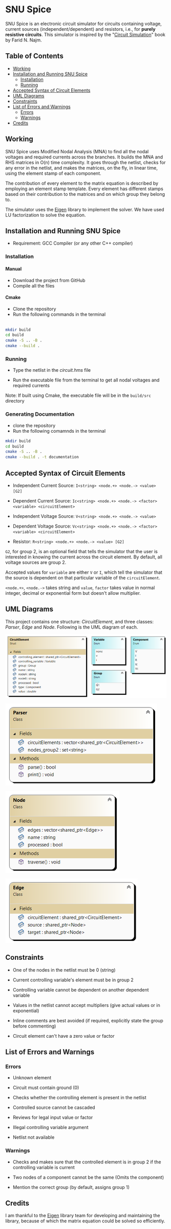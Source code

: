 # SNU Spice

SNU Spice is an electronic circuit simulator for circuits containing voltage, current sources (independent/dependent) and resistors, i.e., for **purely resistive circuits**. This simulator is inspired by the "[Circuit Simulation](https://onlinelibrary.wiley.com/doi/book/10.1002/9780470561218)" book by Farid N. Najm.

## Table of Contents

- [Working](#working)
- [Installation and Running SNU Spice](#installation-and-running-SNU-Spice)
  - [Installation](#installation)
  - [Running](#running)
- [Accepted Syntax of Circuit Elements](#accepted-syntax-of-circuit-elements)
- [UML Diagrams](#uml-diagrams)
- [Constraints](#constraints)
- [List of Errors and Warnings](#list-of-errors-and-warnings)
  - [Errors](#errors)
  - [Warnings](#warnings)
- [Credits](#credits)

## Working

SNU Spice uses Modified Nodal Analysis (MNA) to find all the nodal voltages and required currents across the branches. It builds the MNA and RHS matrices in O(n) time complexity. It goes through the netlist, checks for any error in the netlist, and makes the matrices, on the fly, in linear time, using the element stamp of each component.

The contribution of every element to the matrix equation is described by employing an element stamp template. Every element has different stamps based on their contribution to the matrices and on which group they belong to.

The simulator uses the [Eigen](https://eigen.tuxfamily.org/) library to implement the solver. We have used LU factorization to solve the equation.

## Installation and Running SNU Spice

- Requirement: GCC Compiler (or any other C++ compiler)

### Installation

#### Manual

- Download the project from GitHub
- Compile all the files

#### Cmake

- Clone the repository
- Run the following commands in the terminal

```bash

mkdir build
cd build
cmake -S .. -B .
cmake --build .

```

### Running

- Type the netlist in the _circuit.hms_ file

- Run the executable file from the terminal to get all nodal voltages and required currents

Note: If built using Cmake, the executable file will be in the `build/src` directory

### Generating Documentation

- clone the repository
- Run the following comamnds in the terminal

```bash
mkdir build
cd build
cmake -S .. -B .
cmake --build . -t documentation

```

## Accepted Syntax of Circuit Elements

- Independent Current Source: `I<string> <node.+> <node.-> <value> [G2]`
- Dependent Current Source: `Ic<string> <node.+> <node.-> <factor> <variable> <circuitElement>`
- Independent Voltage Source: `V<string> <node.+> <node.-> <value>`
- Dependent Voltage Source: `Vc<string> <node.+> <node.-> <factor> <variable> <circuitElement>`

- Resistor: `R<string> <node.+> <node.-> <value> [G2]`

`G2`, for group 2, is an optional field that tells the simulator that the user is interested in knowing the current across the circuit element. By default, all voltage sources are group 2.

Accepted values for `variable` are either `V` or `I`, which tell the simulator that the source is dependent on that particular variable of the `circuitElement`.

`<node.+>`, `<node.->` takes string and `value`, `factor` takes value in normal integer, decimal or exponential form but doesn't allow multiplier.

## UML Diagrams

This project contains one structure: _CircuitElement_, and three classes: _Parser_, _Edge_ and _Node_. Following is the UML diagram of each.

![CircuitElement Structure](/Class%20Diagram/CircuitElement.png)

![Parser Class](/Class%20Diagram/Parser.png)

![Node Class](/Class%20Diagram/Node.png)

![Edge Class](/Class%20Diagram/Edge.png)

## Constraints

- One of the nodes in the netlist must be 0 (string)

- Current controlling variable's element must be in group 2
- Controlling variable cannot be dependent on another dependent variable
- Values in the netlist cannot accept multipliers (give actual values or in exponential)
- Inline comments are best avoided (if required, explicitly state the group before commenting)
- Circuit element can't have a zero value or factor

## List of Errors and Warnings

### Errors

- Unknown element
- Circuit must contain ground (0)

- Checks whether the controlling element is present in the netlist
- Controlled source cannot be cascaded

- Reviews for legal input value or factor
- Illegal controlling variable argument

- Netlist not available

### Warnings

- Checks and makes sure that the controlled element is in group 2 if the controlling variable is current

- Two nodes of a component cannot be the same (Omits the component)
- Mention the correct group (by default, assigns group 1)

## Credits

I am thankful to the [Eigen](https://eigen.tuxfamily.org/) library team for developing and maintaining the library, because of which the matrix equation could be solved so efficiently.
